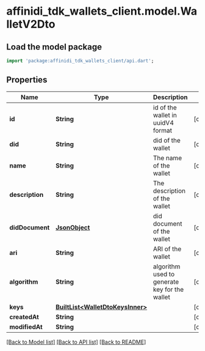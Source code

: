 # affinidi_tdk_wallets_client.model.WalletV2Dto

## Load the model package

```dart
import 'package:affinidi_tdk_wallets_client/api.dart';
```

## Properties

| Name            | Type                                                             | Description                                   | Notes      |
| --------------- | ---------------------------------------------------------------- | --------------------------------------------- | ---------- |
| **id**          | **String**                                                       | id of the wallet in uuidV4 format             | [optional] |
| **did**         | **String**                                                       | did of the wallet                             | [optional] |
| **name**        | **String**                                                       | The name of the wallet                        | [optional] |
| **description** | **String**                                                       | The description of the wallet                 | [optional] |
| **didDocument** | [**JsonObject**](.md)                                            | did document of the wallet                    | [optional] |
| **ari**         | **String**                                                       | ARI of the wallet                             | [optional] |
| **algorithm**   | **String**                                                       | algorithm used to generate key for the wallet | [optional] |
| **keys**        | [**BuiltList&lt;WalletDtoKeysInner&gt;**](WalletDtoKeysInner.md) |                                               | [optional] |
| **createdAt**   | **String**                                                       |                                               | [optional] |
| **modifiedAt**  | **String**                                                       |                                               | [optional] |

[[Back to Model list]](../README.md#documentation-for-models) [[Back to API list]](../README.md#documentation-for-api-endpoints) [[Back to README]](../README.md)
